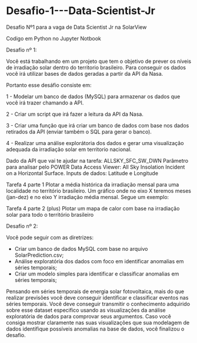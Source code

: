 # Desafio-1---Data-Scientist-Jr
Desafio Nº1 para a vaga de Data Scientist Jr na SolarView


Codigo em Python no Jupyter Notbook


Desafio nº 1:

Você está trabalhando em um projeto que tem o objetivo de prever os níveis de irradiação solar dentro do territorio brasileiro. Para conseguir os dados você irá utilizar bases de dados geradas a partir da API da Nasa.

Portanto esse desáfio consiste em:

1 - Modelar um banco de dados (MySQL) para armazenar os dados que você irá trazer chamando a API.

2 - Criar um script que irá fazer a leitura da API da Nasa.

3 - Criar uma função que irá criar um banco de dados com base nos dados retirados da API (enviar também o SQL para gerar o banco).

4 - Realizar uma análise explorátoria dos dados e gerar uma visualização adequada da irradiação solar em territorio nacional.

Dado da API que vai te ajudar na tarefa: ALLSKY_SFC_SW_DWN
Parâmetro para analisar pelo POWER Data Access Viewer: All Sky Insolation Incident on a Horizontal Surface.
Inputs de dados: Latitude e Longitude

Tarefa 4 parte 1
Plotar a média histórica da irradiação mensal para uma localidade no território brasileiro. Um gráfico onde no eixo X teremos meses (jan-dez) e no eixo Y irradiação média mensal. Segue um exemplo:

Tarefa 4 parte 2 (plus)
Plotar um mapa de calor com base na irradiação solar para todo o território brasileiro




Desafio nº 2:

Você pode seguir com as diretrizes:

- Criar um banco de dados MySQL com base no arquivo SolarPrediction.csv; 
- Análise exploratória dos dados com foco em identificar anomalias em séries temporais;
- Criar um modelo simples para identificar e classificar anomalias em séries temporais;

Pensando em séries temporais de energia solar fotovoltaica, mais do que realizar previsões você deve conseguir identificar e classificar eventos nas 
séries temporais. Você deve conseguir transmitir o conhecimento adquirido sobre esse dataset especifico usando as visualizações da análise exploratória
 de dados para comprovar seus argumentos. Caso você consiga mostrar claramente nas suas visualizações que sua modelagem de dados identifique 
possíveis anomalias na base de dados, você finalizou o desafio.

